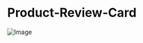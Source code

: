 # Product-Review-Card
![Image](https://github.com/user-attachments/assets/282a9416-d50c-4312-a3a6-252bd2be6060)
